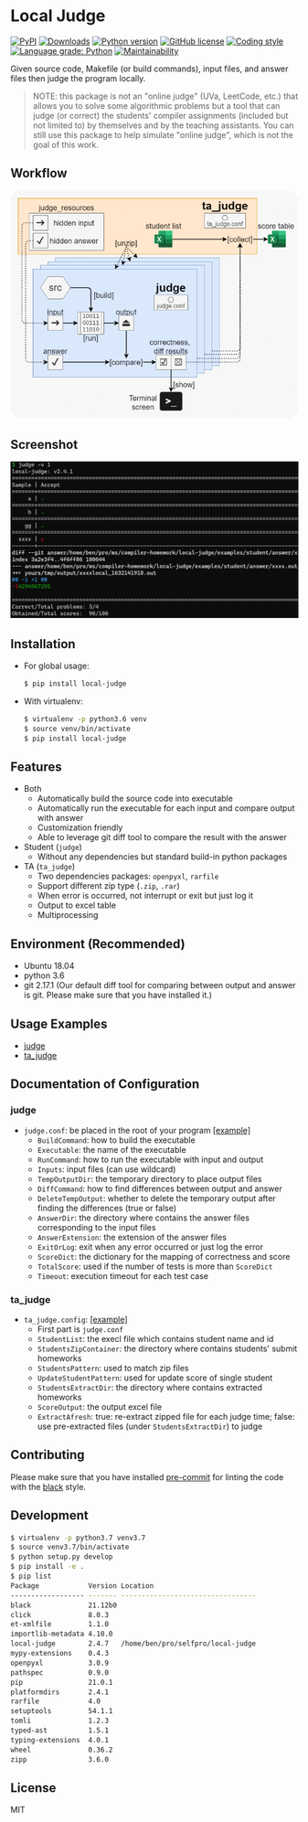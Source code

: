 # Local Judge

[![PyPI](https://img.shields.io/pypi/v/local-judge?color=blue&style=flat&logo=pypi)](https://pypi.org/project/local-judge/)
[![Downloads](https://pepy.tech/badge/local-judge)](https://pepy.tech/project/local-judge)
[![Python version](https://img.shields.io/badge/python-_3.6,_3.7-blue.svg)](https://www.python.org/downloads/)
[![GitHub license](https://img.shields.io/github/license/aben20807/local-judge?color=blue)](LICENSE)
[![Coding style](https://img.shields.io/badge/code%20style-black-1183C3.svg)](https://github.com/psf/black)
[![Language grade: Python](https://img.shields.io/lgtm/grade/python/g/aben20807/local-judge.svg?logo=lgtm&logoWidth=18)](https://lgtm.com/projects/g/aben20807/local-judge/context:python)
[![Maintainability](https://api.codeclimate.com/v1/badges/cb5df372c4368bedf7ac/maintainability)](https://codeclimate.com/github/aben20807/local-judge/maintainability)

Given source code, Makefile (or build commands), input files, and answer files then judge the program locally.

> NOTE: this package is not an "online judge" (UVa, LeetCode, etc.) that allows you to solve some algorithmic problems but a tool that can judge (or correct) the students' compiler assignments (included but not limited to) by themselves and by the teaching assistants. You can still use this package to help simulate "online judge", which is not the goal of this work.

## Workflow

![Workflow](https://raw.githubusercontent.com/aben20807/local-judge/master/images/workflow.png)<!--https://app.diagrams.net/#G1sHhxLAY34FpYWBGIHJirRF19tevzqwi0-->

## Screenshot

![screenshot](https://raw.githubusercontent.com/aben20807/local-judge/master/images/screenshot.png)

## Installation

+ For global usage:

  ```bash
  $ pip install local-judge
  ```

+ With virtualenv:

  ```bash
  $ virtualenv -p python3.6 venv
  $ source venv/bin/activate
  $ pip install local-judge
  ```

## Features

+ Both
  + Automatically build the source code into executable
  + Automatically run the executable for each input and compare output with answer
  + Customization friendly
  + Able to leverage git diff tool to compare the result with the answer
+ Student (`judge`)
  + Without any dependencies but standard build-in python packages
+ TA (`ta_judge`)
  + Two dependencies packages: `openpyxl`, `rarfile`
  + Support different zip type (`.zip`, `.rar`)
  + When error is occurred, not interrupt or exit but just log it 
  + Output to excel table
  + Multiprocessing

## Environment (Recommended)

+ Ubuntu 18.04
+ python 3.6
+ git 2.17.1 (Our default diff tool for comparing between output and answer is git. Please make sure that you have installed it.)

## Usage Examples

+ [judge](https://github.com/aben20807/local-judge/tree/master/examples/judge/)
+ [ta_judge](https://github.com/aben20807/local-judge/tree/master/examples/ta_judge/)

## Documentation of Configuration
### judge

+ `judge.conf`: be placed in the root of your program [[example]](https://github.com/aben20807/local-judge/tree/master/examples/judge/wrong/judge.conf)
  + `BuildCommand`: how to build the executable
  + `Executable`: the name of the executable
  + `RunCommand`: how to run the executable with input and output
  + `Inputs`: input files (can use wildcard)
  + `TempOutputDir`: the temporary directory to place output files
  + `DiffCommand`: how to find differences between output and answer
  + `DeleteTempOutput`: whether to delete the temporary output after finding the differences (true or false)
  + `AnswerDir`: the directory where contains the answer files corresponding to the input files
  + `AnswerExtension`: the extension of the answer files
  + `ExitOrLog`: exit when any error occurred or just log the error
  + `ScoreDict`: the dictionary for the mapping of correctness and score
  + `TotalScore`: used if the number of tests is more than `ScoreDict`
  + `Timeout`: execution timeout for each test case

### ta_judge

+ `ta_judge.config`: [[example]](https://github.com/aben20807/local-judge/tree/master/examples/ta_judge/ta_judge.conf)
  + First part is `judge.conf`
  + `StudentList`: the execl file which contains student name and id
  + `StudentsZipContainer`: the directory where contains students' submit homeworks
  + `StudentsPattern`: used to match zip files
  + `UpdateStudentPattern`: used for update score of single student
  + `StudentsExtractDir`: the directory where contains extracted homeworks
  + `ScoreOutput`: the output excel file
  + `ExtractAfresh`: true: re-extract zipped file for each judge time; false: use pre-extracted files (under `StudentsExtractDir`) to judge

## Contributing

Please make sure that you have installed [pre-commit](https://pre-commit.com/) for linting the code with the [black](https://github.com/psf/black) style.

## Development

```bash
$ virtualenv -p python3.7 venv3.7
$ source venv3.7/bin/activate
$ python setup.py develop
$ pip install -e .
$ pip list
Package            Version Location
------------------ ------- ---------------------------------
black              21.12b0
click              8.0.3
et-xmlfile         1.1.0
importlib-metadata 4.10.0
local-judge        2.4.7   /home/ben/pro/selfpro/local-judge
mypy-extensions    0.4.3
openpyxl           3.0.9
pathspec           0.9.0
pip                21.0.1
platformdirs       2.4.1
rarfile            4.0
setuptools         54.1.1
tomli              1.2.3
typed-ast          1.5.1
typing-extensions  4.0.1
wheel              0.36.2
zipp               3.6.0
```

## License

MIT